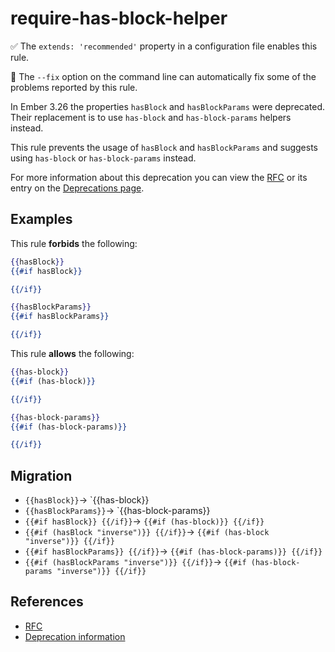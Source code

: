 # require-has-block-helper

✅ The `extends: 'recommended'` property in a configuration file enables this rule.

🔧 The `--fix` option on the command line can automatically fix some of the problems reported by this rule.

In Ember 3.26 the properties `hasBlock` and `hasBlockParams` were deprecated. Their replacement is to use `has-block` and `has-block-params` helpers instead.

This rule prevents the usage of `hasBlock` and `hasBlockParams` and suggests using `has-block` or `has-block-params` instead.

For more information about this deprecation you can view the [RFC](https://github.com/emberjs/rfcs/blob/master/text/0689-deprecate-has-block.md) or its entry on the [Deprecations page](https://deprecations.emberjs.com/v3.x/#toc_has-block-and-has-block-params).

## Examples

This rule **forbids** the following:

```hbs
{{hasBlock}}
{{#if hasBlock}}

{{/if}}
```

```hbs
{{hasBlockParams}}
{{#if hasBlockParams}}

{{/if}}
```

This rule **allows** the following:

```hbs
{{has-block}}
{{#if (has-block)}}

{{/if}}
```

```hbs
{{has-block-params}}
{{#if (has-block-params)}}

{{/if}}
```

## Migration

- `{{hasBlock}}`-> `{{has-block}}
- `{{hasBlockParams}}`-> `{{has-block-params}}
- `{{#if hasBlock}} {{/if}}`-> `{{#if (has-block)}} {{/if}}`
- `{{#if (hasBlock "inverse")}} {{/if}}`-> `{{#if (has-block "inverse")}} {{/if}}`
- `{{#if hasBlockParams}} {{/if}}`-> `{{#if (has-block-params)}} {{/if}}`
- `{{#if (hasBlockParams "inverse")}} {{/if}}`-> `{{#if (has-block-params "inverse")}} {{/if}}`

## References

- [RFC](https://github.com/emberjs/rfcs/blob/master/text/0689-deprecate-has-block.md)
- [Deprecation information](https://deprecations.emberjs.com/v3.x/#toc_has-block-and-has-block-params)
